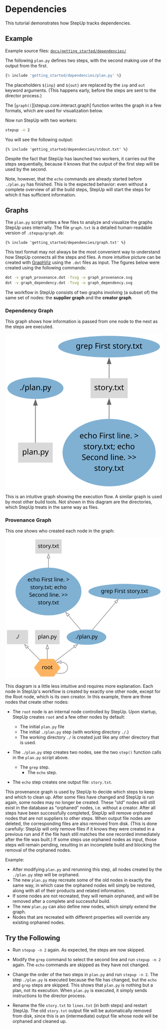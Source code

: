 # Dependencies

This tutorial demonstrates how StepUp tracks dependencies.


## Example

Example source files: [`docs/getting_started/dependencies/`](https://github.com/reproducible-reporting/stepup-core/tree/main/docs/getting_started/dependencies)

The following `plan.py` defines two steps, with the second making use of the output from the first.

```python
{% include 'getting_started/dependencies/plan.py' %}
```

The placeholders `${inp}` and `${out}` are replaced by the `inp` and `out` keyword arguments.
(This happens early, before the steps are sent to the director process.)

The [`graph()`][stepup.core.interact.graph] function writes the graph in a few formats, which are used for visualization below.

Now run StepUp with two workers:

```bash
stepup -n 2
```

You will see the following output:

```
{% include 'getting_started/dependencies/stdout.txt' %}
```

Despite the fact that StepUp has launched two workers, it carries out the steps sequentially,
because it knows that the output of the first step will be used by the second.

Note, however, that the `echo` commands are already started before `./plan.py` has finished.
This is the expected behavior: even without a complete overview of all the build steps,
StepUp will start the steps for which it has sufficient information.


## Graphs

The `plan.py` script writes a few files to analyze and visualize the graphs StepUp uses internally.
The file `graph.txt` is a detailed human-readable version of `.stepup/graph.db`:

```
{% include 'getting_started/dependencies/graph.txt' %}
```

This text format may not always be the most convenient way to understand how StepUp connects all the steps and files.
A more intuitive picture can be created with [GraphViz](https://graphviz.org/) using the `.dot` files as input.
The figures below were created using the following commands:

```bash
dot -v graph_provenance.dot -Tsvg -o graph_provenance.svg
dot -v graph_dependency.dot -Tsvg -o graph_dependency.svg
```

The workflow in StepUp consists of two graphs involving (a subset of) the same set of nodes:
the **supplier graph** and the **creator graph**.


### Dependency Graph

This graph shows how information is passed from one node to the next as the steps are executed.

![graph_dependency.svg](dependencies/graph_dependency.svg)

This is an intuitive graph showing the execution flow.
A similar graph is used by most other build tools.
Not shown in this diagram are the directories, which StepUp treats in the same way as files.


### Provenance Graph

This one shows who created each node in the graph:

![graph_provenance.svg](dependencies/graph_provenance.svg)

This diagram is a little less intuitive and requires more explanation.
Each node in StepUp's workflow is created by exactly one other node,
except for the Root node, which is its own creator.
In this example, there are three nodes that create other nodes:

- The `root` node is an internal node controlled by StepUp.
  Upon startup, StepUp creates `root` and a few other nodes by default:
    - The initial `plan.py` file
    - The initial `./plan.py` step (with working directory `./`.)
    - The working directory `./` is created just like any other directory that is used.

- The `./plan.py` step creates two nodes, see the two `step()` function calls in the `plan.py` script above.
    - The `grep` step.
      - The `echo` step.

- The `echo` step creates one output file: `story.txt`.

This provenance graph is used by StepUp to decide which steps to keep and which to clean up.
After some files have changed and StepUp is run again, some nodes may no longer be created.
These "old" nodes will still exist in the database as "orphaned" nodes, i.e. without a creator.
After all steps have been successfully completed,
StepUp will remove orphaned nodes that are not suppliers to other steps.
When output file nodes are deleted, the corresponding files are also removed from disk.
(This is done carefully: StepUp will only remove files
if it knows they were created in a previous run and
if the file hash still matches the one recorded immediately after the file was built.)
If some steps use orphaned nodes as input, those steps will remain pending,
resulting in an incomplete build and blocking the removal of the orphaned nodes.

Example:

- After modifying `plan.py` and rerunning this step,
  all nodes created by the `./plan.py` step will be orphaned.
- The new `plan.py` may recreate some of the old nodes in exactly the same way,
  in which case the orphaned nodes will simply be restored,
  along with all of their products and related information.
- If some nodes are not recreated, they will remain orphaned,
  and will be removed after a complete and successful build.
- The new `plan.py` can also define new nodes, which simply extend the graph.
- Nodes that are recreated with different properties will override any existing orphaned nodes.


## Try the Following

- Run `stepup -n 2` again. As expected, the steps are now skipped.

- Modify the `grep` command to select the second line and run `stepup -n 2` again.
  The `echo` commands are skipped as they have not changed.

- Change the order of the two steps in `plan.py` and run `stepup -n 2`.
  The step `./plan.py` is executed because the file has changed,
  but the `echo` and `grep` steps are skipped.
  This shows that `plan.py` is nothing but a plan, not its execution.
  When `plan.py` is executed, it simply sends instructions to the director process.

- Rename the file `story.txt` to `lines.txt` (in both steps) and restart StepUp.
  The old `story.txt` output file will be automatically removed from disk,
  since this is an (intermediate) output file whose node will be orphaned and cleaned up.

